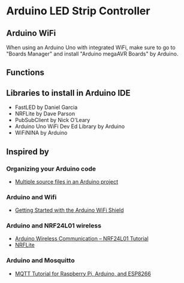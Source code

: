 # Arduino LED Strip Controller

## Arduino WiFi
When using an Arduino Uno with integrated WiFi, make sure to go to "Boards Manager" and install "Arduino megaAVR Boards" by Arduino.

## Functions

## Libraries to install in Arduino IDE
* FastLED by Daniel Garcia
* NRFLite by Dave Parson
* PubSubClient by Nick O'Leary
* Arduino Uno WiFi Dev Ed Library by Arduino
* WiFiNINA by Arduino

## Inspired by

### Organizing your Arduino code
* [Multiple source files in an Arduino project](https://subethasoftware.com/2013/04/10/multiple-source-files-in-an-arduino-project/)

### Arduino and Wifi
* [Getting Started with the Arduino WiFi Shield](https://www.arduino.cc/en/Guide/ArduinoWiFiShield)

### Arduino and NRF24L01 wireless
* [Arduino Wireless Communication – NRF24L01 Tutorial](https://howtomechatronics.com/tutorials/arduino/arduino-wireless-communication-nrf24l01-tutorial/)
* [NRFLite](https://github.com/dparson55/NRFLite)

### Arduino and Mosquitto
* [MQTT Tutorial for Raspberry Pi, Arduino, and ESP8266](https://www.baldengineer.com/mqtt-tutorial.html)